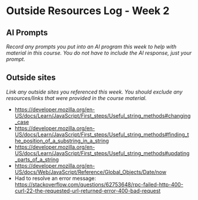 # Outside Resources Log - Week 2

## AI Prompts
_Record any prompts you put into an AI program this week to help with material in this course. You do not have to include the AI response, just your prompt._

## Outside sites
_Link any outside sites you referenced this week. You should exclude any resources/links that were provided in the course material._

- https://developer.mozilla.org/en-US/docs/Learn/JavaScript/First_steps/Useful_string_methods#changing_case
- https://developer.mozilla.org/en-US/docs/Learn/JavaScript/First_steps/Useful_string_methods#finding_the_position_of_a_substring_in_a_string
- https://developer.mozilla.org/en-US/docs/Learn/JavaScript/First_steps/Useful_string_methods#updating_parts_of_a_string
- https://developer.mozilla.org/en-US/docs/Web/JavaScript/Reference/Global_Objects/Date/now
- Had to resolve an error message: https://stackoverflow.com/questions/62753648/rpc-failed-http-400-curl-22-the-requested-url-returned-error-400-bad-request